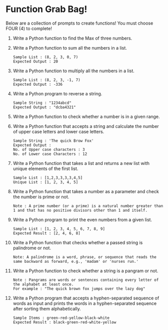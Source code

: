 # Function Grab Bag!

Below are a collection of prompts to create functions! You must choose FOUR (4) to complete!

1. Write a Python function to find the Max of three numbers. 

0. Write a Python function to sum all the numbers in a list. 

    ```
    Sample List : (8, 2, 3, 0, 7)
    Expected Output : 20
    ```

0. Write a Python function to multiply all the numbers in a list. 

    ```
    Sample List : (8, 2, 3, -1, 7)
    Expected Output : -336
    ```

0. Write a Python program to reverse a string. 

    ```
    Sample String : "1234abcd"
    Expected Output : "dcba4321"
    ```

0. Write a Python function to check whether a number is in a given range. 

0. Write a Python function that accepts a string and calculate the number of upper case letters and lower case letters. 

    ```
    Sample String : 'The quick Brow Fox'
    Expected Output :
    No. of Upper case characters : 3
    No. of Lower case Characters : 12
    ```

0. Write a Python function that takes a list and returns a new list with unique elements of the first list. 

    ```
    Sample List : [1,2,3,3,3,3,4,5]
    Unique List : [1, 2, 3, 4, 5]
    ```

0. Write a Python function that takes a number as a parameter and check the number is prime or not. 

    ```
    Note : A prime number (or a prime) is a natural number greater than 1 and that has no positive divisors other than 1 and itself.
    ```

0. Write a Python program to print the even numbers from a given list. 

    ```
    Sample List : [1, 2, 3, 4, 5, 6, 7, 8, 9]
    Expected Result : [2, 4, 6, 8]
    ```

0. Write a Python function that checks whether a passed string is palindrome or not. 

    ```
    Note: A palindrome is a word, phrase, or sequence that reads the same backward as forward, e.g., 'madam' or 'nurses run.'
    ```

0. Write a Python function to check whether a string is a pangram or not. 

    ```
    Note : Pangrams are words or sentences containing every letter of the alphabet at least once.
    For example : "The quick brown fox jumps over the lazy dog"
    ```

0. Write a Python program that accepts a hyphen-separated sequence of words as input and prints the words in a hyphen-separated sequence after sorting them alphabetically. 

    ```
    Sample Items : green-red-yellow-black-white
    Expected Result : black-green-red-white-yellow
    ```